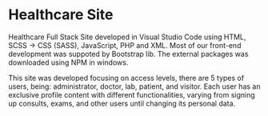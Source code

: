 # Healthcare Site

Healthcare Full Stack Site developed in Visual Studio Code using HTML, SCSS -> CSS (SASS), JavaScript, PHP and XML. Most of our front-end development was suppoted by Bootstrap lib. The external packages was downloaded using NPM in windows. 

This site was developed focusing on access levels, there are 5 types of users, being: administrator, doctor, lab, patient, and visitor. Each user has an exclusive profile content with different functionalities, varying from signing up consults, exams, and other users until changing its personal data.
